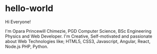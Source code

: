 # hello-world

Hi Everyone!

I'm Opara Princewill Chimezie, PGD Computer Science, BSc Engineering Physics and Web Developer. I'm Creative, Self-motivated and passionate about Web Technologies like; HTML5, CSS3, Javascript, Angular, React, Node.js PHP, Python.
